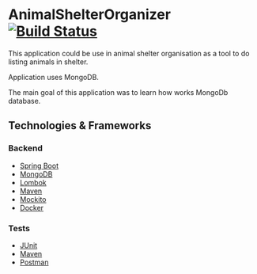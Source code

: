 # AnimalShelterOrganizer  [![Build Status](https://travis-ci.org/kurkova/animal-shelter-organizer.svg?branch=master)](https://travis-ci.org/kurkova/animal-shelter-organizer)

This application could be use in animal shelter organisation as a tool to do listing animals in shelter. 

Application uses MongoDB. 

The main goal of this application was to learn how works MongoDb database. 

## Technologies & Frameworks

### Backend
- [Spring Boot](https://spring.io/projects/spring-boot)
- [MongoDB](https://www.mongodb.com)
- [Lombok](https://projectlombok.org/)
- [Maven](https://maven.apache.org)
- [Mockito](http://site.mockito.org/)
- [Docker](https://www.docker.com)
 
 ### Tests
- [JUnit](https://maven.apache.org/)
- [Maven](https://maven.apache.org)
- [Postman](https://www.getpostman.com)
